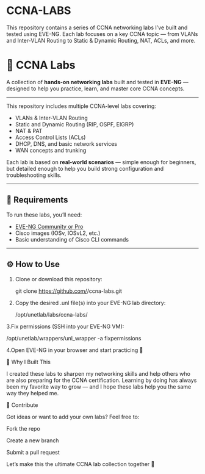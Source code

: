 # CCNA-LABS
This repository contains a series of CCNA networking labs I’ve built and tested using EVE-NG. Each lab focuses on a key CCNA topic — from VLANs and Inter-VLAN Routing to Static &amp; Dynamic Routing, NAT, ACLs, and more.  

# 🧠 CCNA Labs

A collection of **hands-on networking labs** built and tested in **EVE-NG** — designed to help you practice, learn, and master core CCNA concepts.

---

This repository includes multiple CCNA-level labs covering:
- VLANs & Inter-VLAN Routing  
- Static and Dynamic Routing (RIP, OSPF, EIGRP)  
- NAT & PAT  
- Access Control Lists (ACLs)  
- DHCP, DNS, and basic network services  
- WAN concepts and trunking  

Each lab is based on **real-world scenarios** — simple enough for beginners, but detailed enough to help you build strong configuration and troubleshooting skills.

---

## 🧩 Requirements

To run these labs, you’ll need:
- [EVE-NG Community or Pro](https://www.eve-ng.net)
- Cisco images (IOSv, IOSvL2, etc.)
- Basic understanding of Cisco CLI commands

---

## ⚙️ How to Use

1. Clone or download this repository:
   
   git clone https://github.com/<your-username>/ccna-labs.git


2. Copy the desired .unl file(s) into your EVE-NG lab directory:

   /opt/unetlab/labs/ccna-labs/


3.Fix permissions (SSH into your EVE-NG VM):

 /opt/unetlab/wrappers/unl_wrapper -a fixpermissions


4.Open EVE-NG in your browser and start practicing 🚀



🧠 Why I Built This

I created these labs to sharpen my networking skills and help others who are also preparing for the CCNA certification.
Learning by doing has always been my favorite way to grow — and I hope these labs help you the same way they helped me.

🤝 Contribute

Got ideas or want to add your own labs? Feel free to:

Fork the repo

Create a new branch

Submit a pull request

Let’s make this the ultimate CCNA lab collection together 💪

